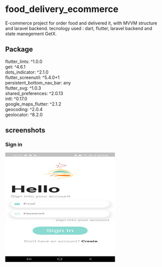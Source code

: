 # food_delivery_ecommerce

E-commerce project for order food and delivered it, with MVVM structure and laravel backend. tecnology used : dart, flutter, laravel backend and state manegement GetX.

## Package

flutter_lints: ^1.0.0 <br>
get: ^4.6.1<br>
dots_indicator: ^2.1.0<br>
flutter_screenutil: ^5.4.0+1<br>
persistent_bottom_nav_bar: any<br>
flutter_svg: ^1.0.3<br>
shared_preferences: ^2.0.13<br>
intl: ^0.17.0<br>
google_maps_flutter: ^2.1.2<br>
geocoding: ^2.0.4<br>
geolocator: ^8.2.0<br>

## screenshots
### Sign in
<img src="https://github.com/AbdoFaragAbdo/Food-Delivery-Flutter/blob/master/1.jpg" width="350" height="350" ><img>


